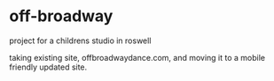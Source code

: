 off-broadway
============

project for a childrens studio in roswell

taking existing site, offbroadwaydance.com, and moving it to a mobile friendly updated site.
